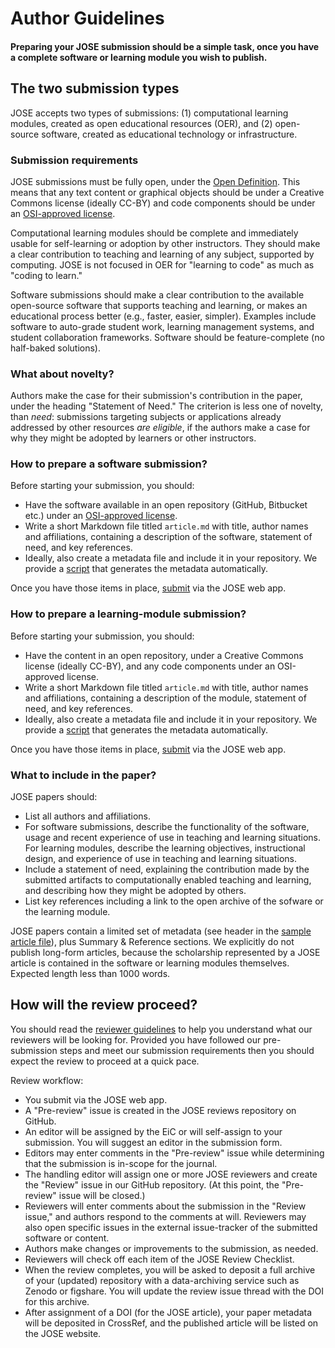 # Author Guidelines

#### Preparing your JOSE submission should be a simple task, once you have a complete software or learning module you wish to publish.

## The two submission types

JOSE accepts two types of submissions: (1) computational learning modules, created as open educational resources (OER), and (2) open-source software, created as educational technology or infrastructure.

### Submission requirements

JOSE submissions must be fully open, under the [Open Definition](http://opendefinition.org). This means that any text content or graphical objects should be under a Creative Commons license (ideally CC-BY) and code components should be under an [OSI-approved license](https://opensource.org/licenses).

Computational learning modules should be complete and immediately usable for self-learning or adoption by other instructors. They should make a clear contribution to teaching and learning of any subject, supported by computing. JOSE is not focused in OER for "learning to code" as much as "coding to learn."

Software submissions should make a clear contribution to the available open-source software that supports teaching and learning, or makes an educational process better (e.g., faster, easier, simpler). Examples include software to auto-grade student work, learning management systems, and student collaboration frameworks. Software should be feature-complete (no half-baked solutions).

### What about novelty?

Authors make the case for their submission's contribution in the paper, under the heading "Statement of Need." The criterion is less one of novelty, than _need_: submissions targeting subjects or applications already addressed by other resources _are eligible_, if the authors make a case for why they might be adopted by learners or other instructors.

### How to prepare a software submission?

Before starting your submission, you should:

* Have the software available in an open repository (GitHub, Bitbucket etc.) under an [OSI-approved license](https://opensource.org/licenses).
* Write a short Markdown file titled `article.md`  with title, author names and affiliations, containing a description of the software, statement of need, and key references. 
* Ideally, also create a metadata file and include it in your repository. We provide a [script](https://gist.github.com/arfon/478b2ed49e11f984d6fb) that generates the metadata automatically.

Once you have those items in place, [submit](http://jose.theoj.org) via the JOSE web app.

### How to prepare a learning-module submission?

Before starting your submission, you should:

* Have the content in an open repository, under a Creative Commons license (ideally CC-BY), and any code components under an OSI-approved license.
* Write a short Markdown file titled `article.md`  with title, author names and affiliations, containing a description of the module, statement of need, and key references. 
* Ideally, also create a metadata file and include it in your repository. We provide a [script](https://gist.github.com/arfon/478b2ed49e11f984d6fb) that generates the metadata automatically.

Once you have those items in place, [submit](http://jose.theoj.org) via the JOSE web app.

### What to include in the paper?

JOSE papers should:

* List all authors and affiliations.
* For software submissions, describe the functionality of the software, usage and recent experience of use in teaching and learning situations. For learning modules, describe the learning objectives, instructional design, and experience of use in teaching and learning situations.
* Include a statement of need, explaining the contribution made by the submitted artifacts to computationally enabled teaching and learning, and describing how they might be adopted by others.
* List key references including a link to the open archive of the sofware or the learning module.

JOSE papers contain a limited set of metadata (see header in the [sample article file]()), plus Summary & Reference sections. We explicitly do not publish long-form articles, because the scholarship represented by a JOSE article is contained in the software or learning modules themselves. Expected length less than 1000 words.


## How will the review proceed?

You should read the [reviewer guidelines]() to help you understand what our reviewers will be looking for. Provided you have followed our pre-submission steps and meet our submission requirements then you should expect the review to proceed at a quick pace.

Review workflow:

* You submit via the JOSE web app.
* A "Pre-review" issue is created in the JOSE reviews repository on GitHub.
* An editor will be assigned by the EiC or will self-assign to your submission. You will suggest an editor in the submission form.
* Editors may enter comments in the "Pre-review" issue while determining that the submission is in-scope for the journal.
* The handling editor will assign one or more JOSE reviewers and create the "Review" issue in our GitHub repository. (At this point, the "Pre-review" issue will be closed.)
* Reviewers will enter comments about the submission in the "Review issue," and authors respond to the comments at will. Reviewers may also open specific issues in the external issue-tracker of the submitted software or content.
* Authors make changes or improvements to the submission, as needed.
* Reviewers will check off each item of the JOSE Review Checklist.
* When the review completes, you will be asked to deposit a full archive of your (updated) repository with a data-archiving service such as Zenodo or figshare. You will update the review issue thread with the DOI for this archive.
* After assignment of a DOI (for the JOSE article), your paper metadata will be deposited in CrossRef, and the published article will be listed on the JOSE website.
